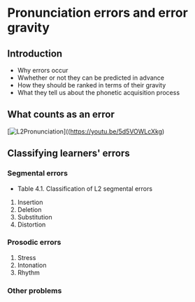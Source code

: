 # Pronunciation errors and error gravity

## Introduction
+ Why errors occur
+ Wwhether or not they can be predicted in advance
+ How they should be ranked in terms of their gravity
+ What they tell us about the phonetic acquisition process

## What counts as an error
[![L2Pronunciation](Japanese)]((https://youtu.be/5d5VOWLcXkg)



## Classifying learners' errors 


### Segmental errors 
+ Table 4.1. Classification of L2 segmental errors 
 1.	Insertion 
 2.	Deletion 
 3.	Substitution 
 4.	Distortion 

### Prosodic errors 
1. Stress
2. Intonation
3. Rhythm

### Other problems
